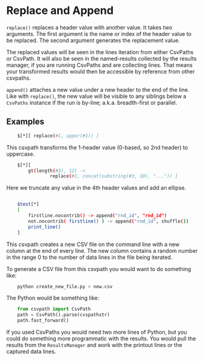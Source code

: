 
# Replace and Append

`replace()` replaces a header value with another value. It takes two arguments. The first argument is the name or index of the header value to be replaced. The second argument generates the replacement value.

The replaced values will be seen in the lines iteration from either CsvPaths or CsvPath. It will also be seen in the named-results collected by the results manager, if you are running CsvPaths and are collecting lines. That means your transformed results would then be accessible by reference from other csvpaths.

`append()` attaches a new value under a new header to the end of the line. Like with `replace()`, the new value will be visible to any siblings below a `CsvPaths` instance if the run is by-line; a.k.a. breadth-first or parallel.

## Examples

```bash
    $[*][ replace(#1, upper(#1)) ]
```
This csvpath transforms the 1-header value (0-based, so 2nd header) to uppercase.

```bash
    $[*][
        gt(length(#3), 12) ->
                replace(#1, concat(substring(#3, 10), "...")) ]
```
Here we truncate any value in the 4th header values and add an ellipse.

```bash

    $test[*]
    [
        firstline.nocontrib() -> append("rnd_id", "rnd_id")
        not.nocontrib( firstline() ) -> append("rnd_id", shuffle())
        print_line()
    ]
```

This csvpath creates a new CSV file on the command line with a new column at the end of every line. The new column contains a random number in the range 0 to the number of data lines in the file being iterated.

To generate a CSV file from this csvpath you would want to do something like:

```bash
    python create_new_file.py > new.csv
```

The Python would be something like:

```python
    from csvpath import CsvPath
    path = CsvPath().parse(cvspathstr)
    path.fast_forward()
```

If you used CsvPaths you would need two more lines of Python, but you could do something more programmatic with the results. You would pull the results from the `ResultsManager` and work with the printout lines or the captured data lines.

